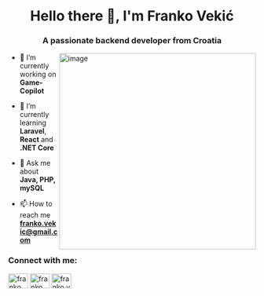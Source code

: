 <h1 align="center">Hello there 👋, I'm Franko Vekić</h1>
<h3 align="center">A passionate backend developer from Croatia</h3>
<img align="right" alt="image" width="400" src="https://blog.alexdevero.com/wp-content/uploads/2019/08/12-07-19-16-tips-to-become-a-better-programmer-pt1-blog.jpg">

- 🔭 I’m currently working on **Game-Copilot**

- 🌱 I’m currently learning **Laravel**, **React** and **.NET Core**

- 💬 Ask me about **Java, PHP, mySQL**

- 📫 How to reach me **franko.vekic@gmail.com**

<h3 align="left">Connect with me:</h3>
<p align="left">
<a href="https://linkedin.com/in/franko vekić" target="blank"><img align="center" src="https://raw.githubusercontent.com/rahuldkjain/github-profile-readme-generator/master/src/images/icons/Social/linked-in-alt.svg" alt="franko vekić" height="30" width="40" /></a>
<a href="https://fb.com/franko vekić" target="blank"><img align="center" src="https://raw.githubusercontent.com/rahuldkjain/github-profile-readme-generator/master/src/images/icons/Social/facebook.svg" alt="franko vekić" height="30" width="40" /></a>
<a href="https://instagram.com/franko.vekic" target="blank"><img align="center" src="https://raw.githubusercontent.com/rahuldkjain/github-profile-readme-generator/master/src/images/icons/Social/instagram.svg" alt="franko.vekic" height="30" width="40" /></a>
</p>



